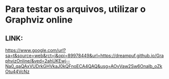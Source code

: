 # Para testar os arquivos, utilizar o Graphviz online

## LINK: 
https://www.google.com/url?sa=t&source=web&rct=j&opi=89978449&url=https://dreampuf.github.io/GraphvizOnline/&ved=2ahUKEwj--Na0_qaQAxVUDrkGHVkaJ0kQFnoECA4QAQ&usg=AOvVaw2Sw6OnaIb_oZkOtu44VcNz